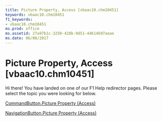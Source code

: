 ```yaml
---
title: Picture Property, Access [vbaac10.chm10451]
keywords: vbaac10.chm10451
f1_keywords:
- vbaac10.chm10451
ms.prod: office
ms.assetid: 27a97b1c-3250-428b-9d51-44614b97aeae
ms.date: 06/08/2017
---
```



# Picture Property, Access [vbaac10.chm10451]

Hi there! You have landed on one of our F1 Help redirector pages. Please select the topic you were looking for below.

[CommandButton.Picture Property (Access)](http://msdn.microsoft.com/library/1d0d5956-719e-13eb-e6ca-319f8da78754%28Office.15%29.aspx)

[NavigationButton.Picture Property (Access)](http://msdn.microsoft.com/library/ba8a27c9-b288-401b-a6c1-46fb16bc1326%28Office.15%29.aspx)


